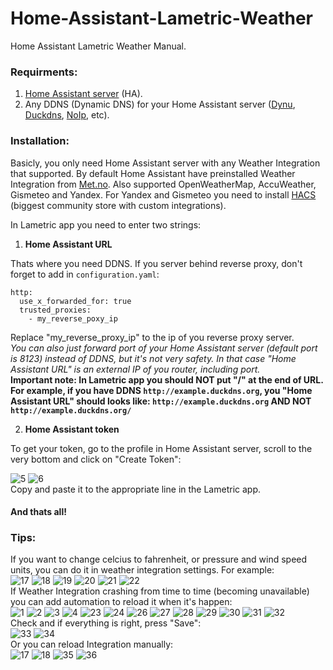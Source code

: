 # Home-Assistant-Lametric-Weather
Home Assistant Lametric Weather Manual.
### Requirments:
  1. [Home Assistant server](https://www.home-assistant.io/installation/) (HA).
  2. Any DDNS (Dynamic DNS) for your Home Assistant server ([Dynu](https://www.dynu.com/), [Duckdns](https://www.duckdns.org/), [NoIp](https://www.noip.com/), etc).
### Installation:
  
  Basicly, you only need Home Assistant server with any Weather Integration that supported. By default Home Assistant have preinstalled Weather Integration from [Met.no](https://www.met.no/). Also supported OpenWeatherMap, AccuWeather, Gismeteo and Yandex. For Yandex and Gismeteo you need to install [HACS](https://hacs.xyz/) (biggest community store with custom integrations).   

  In Lametric app you need to enter two strings:  
  1. **Home Assistant URL**

Thats where you need DDNS. If you server behind reverse proxy, don't forget to add in `configuration.yaml`: 
<pre><code>http:
  use_x_forwarded_for: true
  trusted_proxies:
    - my_reverse_poxy_ip
</code></pre>
Replace "my_reverse_proxy_ip" to the ip of you reverse proxy server.  
*You can also just forward port of your Home Assistant server (default port is 8123) instead of DDNS, but it's not very safety. In that case "Home Assistant URL" is an external IP of you router, including port.*  
**Important note: In Lametric app you should NOT put "/" at the end of URL. For example, if you have DDNS `http://example.duckdns.org`, you "Home Assistant URL" should looks like: `http://example.duckdns.org` AND NOT `http://example.duckdns.org/`**
  
  2. **Home Assistant token**

To get your token, go to the profile in Home Assistant server, scroll to the very bottom and click on "Create Token":

![5](https://github.com/Silergo/Home-Assistant-Lametric-Weather/assets/32046715/f9f70943-6a18-49a6-93eb-d380981756a6)  ![6](https://github.com/Silergo/Home-Assistant-Lametric-Weather/assets/32046715/8d63daf5-25ca-4761-9dd6-d25fa157efa4)  
Copy and paste it to the appropriate line in the Lametric app.
#### And thats all!

### Tips:
If you want to change celcius to fahrenheit, or pressure and wind speed units, you can do it in weather integration settings. For example:  
![17](https://github.com/Silergo/Home-Assistant-Lametric-Weather/assets/32046715/71de1c27-ca16-4dd6-9e01-865239ef05d8)  ![18](https://github.com/Silergo/Home-Assistant-Lametric-Weather/assets/32046715/00ed7182-3808-4799-9f32-8cad3903e4e4)  ![19](https://github.com/Silergo/Home-Assistant-Lametric-Weather/assets/32046715/7af35af8-f30a-4784-9101-b4ea5956b6a0)  ![20](https://github.com/Silergo/Home-Assistant-Lametric-Weather/assets/32046715/be6f74e4-60ec-49c8-9eab-5bf85d2ae761)  ![21](https://github.com/Silergo/Home-Assistant-Lametric-Weather/assets/32046715/ca7ec3a5-136c-41c1-b8f5-468deba491b7)  ![22](https://github.com/Silergo/Home-Assistant-Lametric-Weather/assets/32046715/c4a6992c-0cec-47bc-b373-c9eaac92b05a)  
If Weather Integration crashing from time to time (becoming unavailable) you can add automation to reload it when it's happen:  
![1](https://github.com/Silergo/Home-Assistant-Lametric-Weather/assets/32046715/d687d7da-d5b5-4af7-8ff5-0774371498e6)  ![2](https://github.com/Silergo/Home-Assistant-Lametric-Weather/assets/32046715/44de7502-4c62-410d-82bb-c33581406b92)  ![3](https://github.com/Silergo/Home-Assistant-Lametric-Weather/assets/32046715/11229961-bd87-4275-b982-70246c4f654d)  ![4](https://github.com/Silergo/Home-Assistant-Lametric-Weather/assets/32046715/6af4c41d-cc80-44ed-a488-423930e4c514)  ![23](https://github.com/Silergo/Home-Assistant-Lametric-Weather/assets/32046715/cb3b5951-3195-4ac3-9942-54e59a517105)  ![24](https://github.com/Silergo/Home-Assistant-Lametric-Weather/assets/32046715/54af2975-921d-4367-9a9a-9950f4840553)  ![26](https://github.com/Silergo/Home-Assistant-Lametric-Weather/assets/32046715/2a51d17e-524b-4fc2-b0bb-3ebf0961d050)  ![27](https://github.com/Silergo/Home-Assistant-Lametric-Weather/assets/32046715/b7ca8947-9ef4-470a-826f-d52f679ed853)  ![28](https://github.com/Silergo/Home-Assistant-Lametric-Weather/assets/32046715/1ef24a4f-e127-4f34-8638-0e3720bea2eb)  ![29](https://github.com/Silergo/Home-Assistant-Lametric-Weather/assets/32046715/bbd9913e-f7ff-4b3e-8333-2a0cddad9313)  ![30](https://github.com/Silergo/Home-Assistant-Lametric-Weather/assets/32046715/9c60853b-2839-43ba-951d-19fd83d6de63)  ![31](https://github.com/Silergo/Home-Assistant-Lametric-Weather/assets/32046715/e1c2d6f3-d8e4-4c9d-9377-46e0ca74fa0f)  ![32](https://github.com/Silergo/Home-Assistant-Lametric-Weather/assets/32046715/9dafa345-5ce6-411a-ac8d-24571ed24762)  
Check and if everything is right, press "Save":  
![33](https://github.com/Silergo/Home-Assistant-Lametric-Weather/assets/32046715/385c6730-4f20-4bd9-a522-5b2983f32a8d)  ![34](https://github.com/Silergo/Home-Assistant-Lametric-Weather/assets/32046715/42d27b9f-f3ae-4df2-a6b6-a791fe00e616)  
Or you can reload Integration manually:  
![17](https://github.com/Silergo/Home-Assistant-Lametric-Weather/assets/32046715/e6fe2203-59df-491a-8b5a-d94f40d4044b)  ![18](https://github.com/Silergo/Home-Assistant-Lametric-Weather/assets/32046715/a92afcc0-00d7-4123-ab90-2959139d30de)  ![35](https://github.com/Silergo/Home-Assistant-Lametric-Weather/assets/32046715/0cf51384-e922-48d7-8110-ad87c3d3aff4)  ![36](https://github.com/Silergo/Home-Assistant-Lametric-Weather/assets/32046715/eb37d373-6e58-4c04-9a9c-142f5275e7c7)
